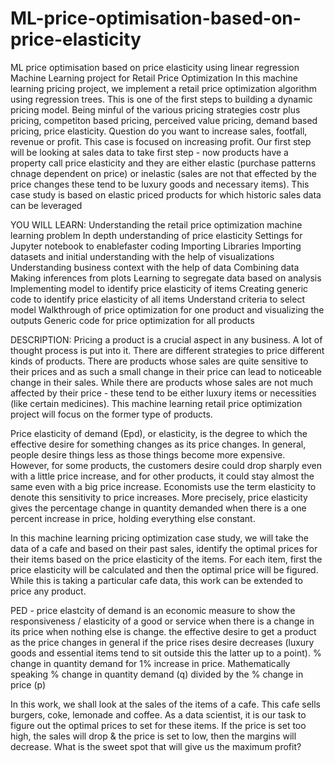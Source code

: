 # ML-price-optimisation-based-on-price-elasticity
ML price optimisation based on price elasticity using linear regression
Machine Learning project for Retail Price Optimization In this machine learning pricing project, we implement a retail price optimization algorithm using regression trees. This is one of the first steps to building a dynamic pricing model. Being minful of the various pricing strategies costr plus pricing, competiton based pricing, perceived value pricing, demand based pricing, price elasticity. Question do you want to increase sales, footfall, revenue or profit. This case is focused on increasing profit. Our first step will be looking at sales data to take first step - now products have a property call price elasticity and they are either elastic (purchase patterns chnage dependent on price) or inelastic (sales are not that effected by the price changes these tend to be luxury goods and necessary items). This case study is based on elastic priced products for which historic sales data can be leveraged

YOU WILL LEARN: Understanding the retail price optimization machine learning problem In depth understanding of price elasticity Settings for Jupyter notebook to enablefaster coding Importing Libraries Importing datasets and initial understanding with the help of visualizations Understanding business context with the help of data Combining data Making inferences from plots Learning to segregate data based on analysis Implementing model to identify price elasticity of items Creating generic code to identify price elasticity of all items Understand criteria to select model Walkthrough of price optimization for one product and visualizing the outputs Generic code for price optimization for all products

DESCRIPTION: Pricing a product is a crucial aspect in any business. A lot of thought process is put into it. There are different strategies to price different kinds of products. There are products whose sales are quite sensitive to their prices and as such a small change in their price can lead to noticeable change in their sales. While there are products whose sales are not much affected by their price - these tend to be either luxury items or necessities (like certain medicines). This machine learning retail price optimization project will focus on the former type of products.

Price elasticity of demand (Epd), or elasticity, is the degree to which the effective desire for something changes as its price changes. In general, people desire things less as those things become more expensive. However, for some products, the customers desire could drop sharply even with a little price increase, and for other products, it could stay almost the same even with a big price increase. Economists use the term elasticity to denote this sensitivity to price increases. More precisely, price elasticity gives the percentage change in quantity demanded when there is a one percent increase in price, holding everything else constant.

In this machine learning pricing optimization case study, we will take the data of a cafe and based on their past sales, identify the optimal prices for their items based on the price elasticity of the items. For each item, first the price elasticity will be calculated and then the optimal price will be figured. While this is taking a particular cafe data, this work can be extended to price any product.

PED - price elastcity of demand is an economic measure to show the responsiveness / elasticity of a good or service when there is a change in its price when nothing else is change. the effective desire to get a product as the price changes in general if the price rises desire decreases (luxury goods and essential items tend to sit outside this the latter up to a point). % change in quantity demand for 1% increase in price. Mathematically speaking % change in quantity demand (q) divided by the % change in price (p)

In this work, we shall look at the sales of the items of a cafe. This cafe sells burgers, coke, lemonade and coffee. As a data scientist, it is our task to figure out the optimal prices to set for these items. If the price is set too high, the sales will drop & the price is set to low, then the margins will decrease. What is the sweet spot that will give us the maximum profit?
